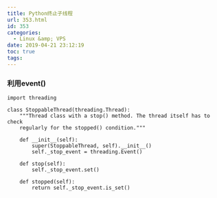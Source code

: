 ```yaml
---
title: Python终止子线程
url: 353.html
id: 353
categories:
  - Linux &amp; VPS
date: 2019-04-21 23:12:19
toc: true
tags:
---
```


### 利用event()

    import threading
    
    class StoppableThread(threading.Thread):
        """Thread class with a stop() method. The thread itself has to check
        regularly for the stopped() condition."""
    
        def __init__(self):
            super(StoppableThread, self).__init__()
            self._stop_event = threading.Event()
    
        def stop(self):
            self._stop_event.set()
    
        def stopped(self):
            return self._stop_event.is_set()